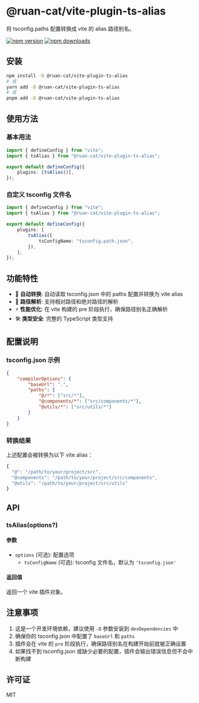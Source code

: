 # @ruan-cat/vite-plugin-ts-alias

将 tsconfig.paths 配置转换成 vite 的 alias 路径别名。

<!-- automd:badges color="yellow" name="@ruan-cat/vite-plugin-ts-alias" -->

[![npm version](https://img.shields.io/npm/v/@ruan-cat/vite-plugin-ts-alias?color=yellow)](https://npmjs.com/package/@ruan-cat/vite-plugin-ts-alias)
[![npm downloads](https://img.shields.io/npm/dm/@ruan-cat/vite-plugin-ts-alias?color=yellow)](https://npm.chart.dev/@ruan-cat/vite-plugin-ts-alias)

<!-- /automd -->

## 安装

```bash
npm install -D @ruan-cat/vite-plugin-ts-alias
# 或
yarn add -D @ruan-cat/vite-plugin-ts-alias
# 或
pnpm add -D @ruan-cat/vite-plugin-ts-alias
```

## 使用方法

### 基本用法

```typescript
import { defineConfig } from "vite";
import { tsAlias } from "@ruan-cat/vite-plugin-ts-alias";

export default defineConfig({
	plugins: [tsAlias()],
});
```

### 自定义 tsconfig 文件名

```typescript
import { defineConfig } from "vite";
import { tsAlias } from "@ruan-cat/vite-plugin-ts-alias";

export default defineConfig({
	plugins: [
		tsAlias({
			tsConfigName: "tsconfig.path.json",
		}),
	],
});
```

## 功能特性

- 🔄 **自动转换**: 自动读取 tsconfig.json 中的 paths 配置并转换为 vite alias
- 📁 **路径解析**: 支持相对路径和绝对路径的解析
- ⚡ **性能优化**: 在 vite 构建的 pre 阶段执行，确保路径别名正确解析
- 🛠️ **类型安全**: 完整的 TypeScript 类型支持

## 配置说明

### tsconfig.json 示例

```json
{
	"compilerOptions": {
		"baseUrl": ".",
		"paths": {
			"@/*": ["src/*"],
			"@components/*": ["src/components/*"],
			"@utils/*": ["src/utils/*"]
		}
	}
}
```

### 转换结果

上述配置会被转换为以下 vite alias：

```typescript
{
  "@": "/path/to/your/project/src",
  "@components": "/path/to/your/project/src/components",
  "@utils": "/path/to/your/project/src/utils"
}
```

## API

### tsAlias(options?)

#### 参数

- `options` (可选): 配置选项
  - `tsConfigName` (可选): tsconfig 文件名，默认为 `'tsconfig.json'`

#### 返回值

返回一个 vite 插件对象。

## 注意事项

1. 这是一个开发环境依赖，建议使用 `-D` 参数安装到 `devDependencies` 中
2. 确保你的 tsconfig.json 中配置了 `baseUrl` 和 `paths`
3. 插件会在 vite 的 `pre` 阶段执行，确保路径别名在构建开始前就被正确设置
4. 如果找不到 tsconfig.json 或缺少必要的配置，插件会输出错误信息但不会中断构建

## 许可证

MIT
